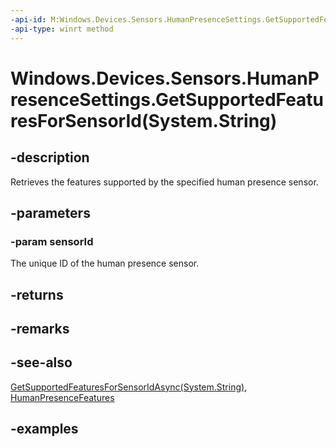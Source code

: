 ```yaml
---
-api-id: M:Windows.Devices.Sensors.HumanPresenceSettings.GetSupportedFeaturesForSensorId(System.String)
-api-type: winrt method
---
```


# Windows.Devices.Sensors.HumanPresenceSettings.GetSupportedFeaturesForSensorId(System.String)

<!--
public static Windows.Devices.Sensors.HumanPresenceFeatures GetSupportedFeaturesForSensorId (string sensorId);
-->

## -description

Retrieves the features supported by the specified human presence sensor.

## -parameters

### -param sensorId

The unique ID of the human presence sensor.

## -returns

## -remarks

## -see-also

[GetSupportedFeaturesForSensorIdAsync(System.String)](humanpresencesettings_getsupportedfeaturesforsensoridasync_322057018.md), [HumanPresenceFeatures](humanpresencefeatures.md)

## -examples
